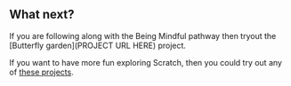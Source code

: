 ## What next?

If you are following along with the Being Mindful pathway then tryout the [Butterfly garden](PROJECT URL HERE) project.

If you want to have more fun exploring Scratch, then you could try out any of [these projects](https://projects.raspberrypi.org/en/projects?software%5B%5D=scratch).


